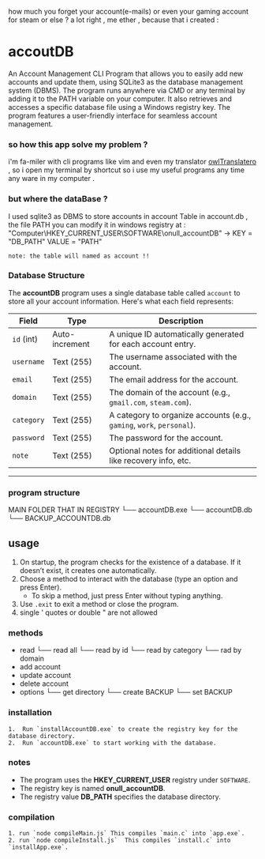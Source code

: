how much you forget your account(e-mails) or even your gaming account for steam or else ? a lot right , me ether , because that i created :
# accoutDB


An Account Management CLI Program that allows you to easily add new accounts and update them, using SQLite3 as the database management system (DBMS). The program runs anywhere via CMD or any terminal by adding it to the PATH variable on your computer. It also retrieves and accesses a specific database file using a Windows registry key. The program features a user-friendly interface for seamless account management.

  
### so how this app solve my problem ?


i'm fa-miler with cli programs like vim and even my translator [owlTranslatero](https://github.com/null-gman/Translation_owl_js) , so i open my terminal by shortcut so i use my useful programs any time any ware in my computer .

  
### but where the dataBase ?

I used sqlite3 as DBMS to store accounts in account Table in account.db , the file PATH you can modify it in windows registry at : "Computer\HKEY_CURRENT_USER\SOFTWARE\onull_accountDB" -> KEY = "DB_PATH" VALUE = "PATH"

    note: the table will named as account !!

### Database Structure

The **accountDB** program uses a single database table called `account` to store all your account information. Here's what each field represents:

| **Field**     | **Type**        | **Description**                                                   |
|---------------|-----------------|-------------------------------------------------------------------|
| `id`  (int)   | Auto-increment  | A unique ID automatically generated for each account entry.       |
| `username`    | Text (255)      | The username associated with the account.                         |
| `email`       | Text (255)      | The email address for the account.                                |
| `domain`      | Text (255)      | The domain of the account (e.g., `gmail.com`, `steam.com`).       |
| `category`    | Text (255)      | A category to organize accounts (e.g., `gaming`, `work`, `personal`). |
| `password`    | Text (255)      | The password for the account.                                     |
| `note`        | Text (255)      | Optional notes for additional details like recovery info, etc.    |

---

### program structure

MAIN FOLDER THAT IN REGISTRY
	└── accountDB.exe
	└── accountDB.db
	└── BACKUP_ACCOUNTDB.db

## usage

1. On startup, the program checks for the existence of a database. If it doesn’t exist, it creates one automatically.
2. Choose a method to interact with the database (type an option and press Enter).
	-   To skip a method, just press Enter without typing anything.
3. Use `.exit` to exit a method or close the program.
4. single ' quotes or double " are not allowed 

### methods

- read
	└── read all
	└── read by id
	└── read by category
	└── rad by domain
- add account
- update account
- delete account
- options
	└── get directory
	└── create BACKUP
	└── set BACKUP

### installation

	1.  Run `installAccountDB.exe` to create the registry key for the database directory.
	2.  Run `accountDB.exe` to start working with the database.
	
### notes 
-   The program uses the **HKEY_CURRENT_USER** registry under `SOFTWARE`.
-   The registry key is named **onull_accountDB**.
-   The registry value **DB_PATH** specifies the database directory.

### compilation 
	1. run `node compileMain.js` This compiles `main.c` into `app.exe`.
	2. run `node compileInstall.js`  This compiles `install.c` into `installApp.exe`.
